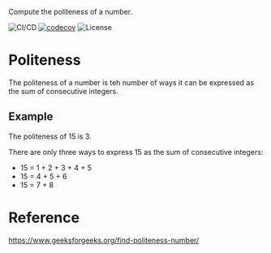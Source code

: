 Compute the politeness of a number.

![CI/CD](https://github.com/nsylv/politeness/workflows/CI/CD/badge.svg)
[![codecov](https://codecov.io/gh/nsylv/politeness/branch/master/graph/badge.svg)](https://codecov.io/gh/nsylv/politeness)
![License](https://img.shields.io/github/license/nsylv/politeness)

# Politeness

The politeness of a number is teh number of ways it can be expressed as the sum of consecutive integers.

## Example

The politeness of 15 is 3.

There are only three ways to express 15 as the sum of consecutive integers:

- 15 = 1 + 2 + 3 + 4 + 5
- 15 = 4 + 5 + 6
- 15 = 7 + 8

# Reference

https://www.geeksforgeeks.org/find-politeness-number/
